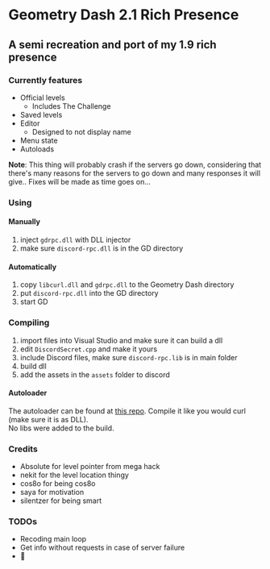 # Geometry Dash 2.1 Rich Presence

## A semi recreation and port of my 1.9 rich presence

### Currently features

* Official levels
  * Includes The Challenge
* Saved levels
* Editor
  * Designed to not display name
* Menu state
* Autoloads

**Note**: This thing will probably crash if the servers go down, considering that there's many reasons for the servers to go down and many responses it will give.. Fixes will be made as time goes on...

### Using

#### Manually

1. inject `gdrpc.dll` with DLL injector
2. make sure `discord-rpc.dll` is in the GD directory

#### Automatically

1. copy `libcurl.dll` and `gdrpc.dll` to the Geometry Dash directory
2. put `discord-rpc.dll` into the GD directory
3. start GD

### Compiling

1. import files into Visual Studio and make sure it can build a dll
2. edit `DiscordSecret.cpp` and make it yours
3. include Discord files, make sure `discord-rpc.lib` is in main folder
4. build dll
5. add the assets in the `assets` folder to discord

#### Autoloader

The autoloader can be found at [this repo](https://github.com/zmxhawrhbg/curl). Compile it like you would curl (make sure it is as DLL).  
No libs were added to the build.

### Credits

* Absolute for level pointer from mega hack
* nekit for the level location thingy
* cos8o for being cos8o
* saya for motivation
* silentzer for being smart

### TODOs

* Recoding main loop
* Get info without requests in case of server failure
* 🦀
